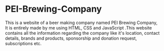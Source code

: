 # PEI-Brewing-Company
This is a website of a beer making company named PEI Brewing Company, It is entirely made by me using HTML, CSS and JavaScript .This website contains all the information regarding the company like it's location, contact details, brands and products, sponsorship and donation request, subscriptions etc. 
